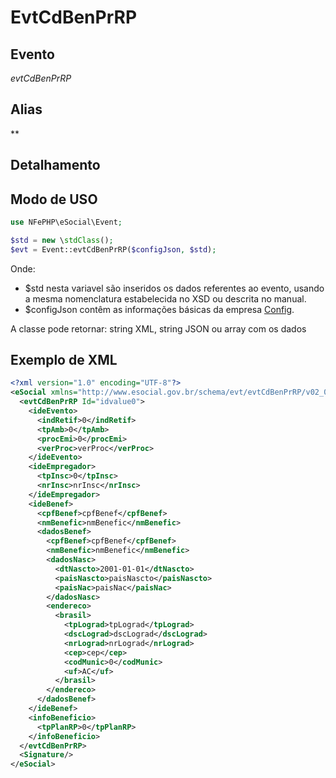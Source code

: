 # EvtCdBenPrRP

## Evento
 *evtCdBenPrRP*

## Alias
 **


## Detalhamento



## Modo de USO

```php
use NFePHP\eSocial\Event;

$std = new \stdClass();
$evt = Event::evtCdBenPrRP($configJson, $std);
```

Onde:
- $std nesta variavel são inseridos os dados referentes ao evento, usando a mesma nomenclatura estabelecida no XSD ou descrita no manual.
- $configJson contêm as informações básicas da empresa [Config](Config.md).

A classe pode retornar: string XML, string JSON ou array com os dados


## Exemplo de XML

```xml
<?xml version="1.0" encoding="UTF-8"?>
<eSocial xmlns="http://www.esocial.gov.br/schema/evt/evtCdBenPrRP/v02_02_01" xmlns:xsi="http://www.w3.org/2001/XMLSchema-instance" xsi:schemaLocation="http://www.esocial.gov.br/schema/evt/evtCdBenPrRP/v02_02_01 ../schemes/evtCdBenPrRP.xsd ">
  <evtCdBenPrRP Id="idvalue0">
    <ideEvento>
      <indRetif>0</indRetif>
      <tpAmb>0</tpAmb>
      <procEmi>0</procEmi>
      <verProc>verProc</verProc>
    </ideEvento>
    <ideEmpregador>
      <tpInsc>0</tpInsc>
      <nrInsc>nrInsc</nrInsc>
    </ideEmpregador>
    <ideBenef>
      <cpfBenef>cpfBenef</cpfBenef>
      <nmBenefic>nmBenefic</nmBenefic>
      <dadosBenef>
        <cpfBenef>cpfBenef</cpfBenef>
        <nmBenefic>nmBenefic</nmBenefic>
        <dadosNasc>
          <dtNascto>2001-01-01</dtNascto>
          <paisNascto>paisNascto</paisNascto>
          <paisNac>paisNac</paisNac>
        </dadosNasc>
        <endereco>
          <brasil>
            <tpLograd>tpLograd</tpLograd>
            <dscLograd>dscLograd</dscLograd>
            <nrLograd>nrLograd</nrLograd>
            <cep>cep</cep>
            <codMunic>0</codMunic>
            <uf>AC</uf>
          </brasil>
        </endereco>
      </dadosBenef>
    </ideBenef>
    <infoBeneficio>
      <tpPlanRP>0</tpPlanRP>
    </infoBeneficio>
  </evtCdBenPrRP>
  <Signature/>
</eSocial>

```

